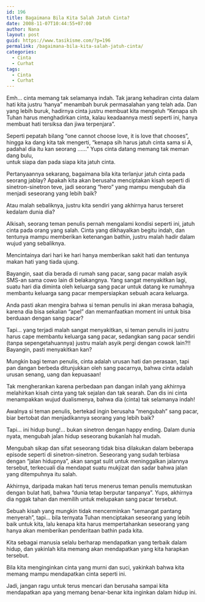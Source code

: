 ```yaml
---
id: 196
title: Bagaimana Bila Kita Salah Jatuh Cinta?
date: 2008-11-07T10:44:55+07:00
author: Nana
layout: post
guid: https://www.tasikisme.com/?p=196
permalink: /bagaimana-bila-kita-salah-jatuh-cinta/
categories:
  - Cinta
  - Curhat
tags:
  - Cinta
  - Curhat
---
```

Emh… cinta memang tak selamanya indah. Tak jarang kehadiran cinta dalam hati kita justru ‘hanya” menambah buruk permasalahan yang telah ada. Dan yang lebih buruk, hadirnya cinta justru membuat kita mengeluh “Kenapa sih Tuhan harus menghadirkan cinta, kalau keadaannya mesti seperti ini, hanya membuat hati tersiksa dan jiwa terpenjara”.

Seperti pepatah bilang “one cannot choose love, it is love that chooses”, hingga ka dang kita tak mengerti, “kenapa sih harus jatuh cinta sama si A, padahal dia itu kan seorang ……” Yups cinta datang memang tak meman dang bulu,  
untuk siapa dan pada siapa kita jatuh cinta.

Pertanyaannya sekarang, bagaimana bila kita terlanjur jatuh cinta pada seorang jablay? Apakah kita akan berusaha menciptakan kisah seperti di sinetron-sinetron teve, jadi seorang “hero” yang mampu mengubah dia menjadi seseorang yang lebih baik?

Atau malah sebaliknya, justru kita sendiri yang akhirnya harus terseret kedalam dunia dia?

Alkisah, seorang teman penulis pernah mengalami kondisi seperti ini, jatuh cinta pada orang yang salah. Cinta yang dikhayalkan begitu indah, dan tentunya mampu memberikan ketenangan bathin, justru malah hadir dalam wujud yang sebaliknya.

Mencintainya dari hari ke hari hanya memberikan sakit hati dan tentunya makan hati yang tiada ujung.

Bayangin, saat dia berada di rumah sang pacar, sang pacar malah asyik SMS-an sama cowo lain di belakangnya. Yang sangat menyakitkan lagi, suatu hari dia diminta oleh keluarga sang pacar untuk datang ke rumahnya membantu keluarga sang pacar mempersiapkan sebuah acara keluarga.

Anda pasti akan mengira bahwa si teman penulis ini akan merasa bahagia, karena dia bisa sekalian “apel” dan memanfaatkan moment ini untuk bisa berduaan dengan sang pacar?

Tapi… yang terjadi malah sangat menyakitkan, si teman penulis ini justru harus cape membantu keluarga sang pacar, sedangkan sang pacar sendiri (tanpa sepengetahuannya) justru malah asyik pergi dengan cowok lain?!! Bayangin, pasti menyakitkan kan?

Mungkin bagi teman penulis, cinta adalah urusan hati dan perasaan, tapi pan dangan berbeda ditunjukkan oleh sang pacarnya, bahwa cinta adalah urusan senang, uang dan kepuasaan!

Tak mengherankan karena perbedaan pan dangan inilah yang akhirnya melahirkan kisah cinta yang tak sejalan dan tak searah. Dan dis ini cinta menampakkan wujud dualismenya, bahwa dia (cinta) tak selamanya indah!

Awalnya si teman penulis, bertekad ingin berusaha “mengubah” sang pacar, biar bertobat dan menjadikannya seorang yang lebih baik?

Tapi… ini hidup bung!… bukan sinetron dengan happy ending. Dalam dunia nyata, mengubah jalan hidup seseorang bukanlah hal mudah.

Mengubah sikap dan sifat seseorang tidak bisa dilakukan dalam beberapa episode seperti di sinetron-sinetron. Seseorang yang sudah terbiasa dengan “jalan hidupnya”, akan sangat sulit untuk meninggalkan jalannya tersebut, terkecuali dia mendapat suatu mukjizat dan sadar bahwa jalan yang ditempuhnya itu salah.

Akhirnya, daripada makan hati terus menerus teman penulis memutuskan dengan bulat hati, bahwa “dunia tetap berputar tanpanya”. Yups, akhirnya dia nggak tahan dan memilih untuk melupakan sang pacar tersebut.

Sebuah kisah yang mungkin tidak mencerminkan “semangat pantang menyerah”, tapi… bila ternyata Tuhan menciptakan seseorang yang lebih baik untuk kita, lalu kenapa kita harus mempertahankan seseorang yang hanya akan memberikan penderitaan bathin pada kita.

Kita sebagai manusia selalu berharap mendapatkan yang terbaik dalam hidup, dan yakinlah kita memang akan mendapatkan yang kita harapkan tersebut.

Bila kita menginginkan cinta yang murni dan suci, yakinkah bahwa kita memang mampu mendapatkan cinta seperti ini.

Jadi, jangan ragu untuk terus mencari dan berusaha sampai kita mendapatkan apa yang memang benar-benar kita inginkan dalam hidup ini.